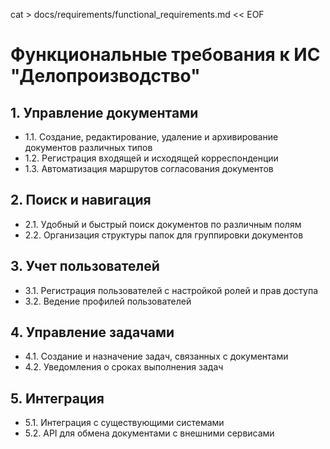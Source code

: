 
cat > docs/requirements/functional_requirements.md << EOF
# Функциональные требования к ИС "Делопроизводство"

## 1. Управление документами
- 1.1. Создание, редактирование, удаление и архивирование документов различных типов
- 1.2. Регистрация входящей и исходящей корреспонденции
- 1.3. Автоматизация маршрутов согласования документов

## 2. Поиск и навигация
- 2.1. Удобный и быстрый поиск документов по различным полям
- 2.2. Организация структуры папок для группировки документов

## 3. Учет пользователей
- 3.1. Регистрация пользователей с настройкой ролей и прав доступа
- 3.2. Ведение профилей пользователей

## 4. Управление задачами
- 4.1. Создание и назначение задач, связанных с документами
- 4.2. Уведомления о сроках выполнения задач

## 5. Интеграция
- 5.1. Интеграция с существующими системами
- 5.2. API для обмена документами с внешними сервисами

